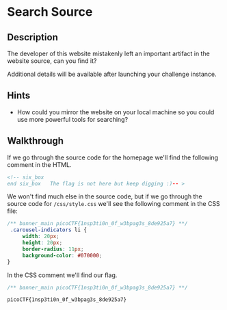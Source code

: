 # Search Source

## Description

The developer of this website mistakenly left an important artifact in the website source, can you find it?

Additional details will be available after launching your challenge instance.

## Hints

* How could you mirror the website on your local machine so you could use more powerful tools for searching?

## Walkthrough

If we go through the source code for the homepage we'll find the following comment in the HTML.

```html
<!-- six_box
end six_box   The flag is not here but keep digging :)-- >
```

We won't find much else in the source code, but if we go through the source code for  ```/css/style.css``` we'll see the following comment in the CSS file:

```css
/** banner_main picoCTF{1nsp3ti0n_0f_w3bpag3s_8de925a7} **/
 .carousel-indicators li {
     width: 20px;
     height: 20px;
     border-radius: 11px;
     background-color: #070000;
}
```

In the CSS comment we'll find our flag.

```css
/** banner_main picoCTF{1nsp3ti0n_0f_w3bpag3s_8de925a7} **/
```

```picoCTF{1nsp3ti0n_0f_w3bpag3s_8de925a7}```
